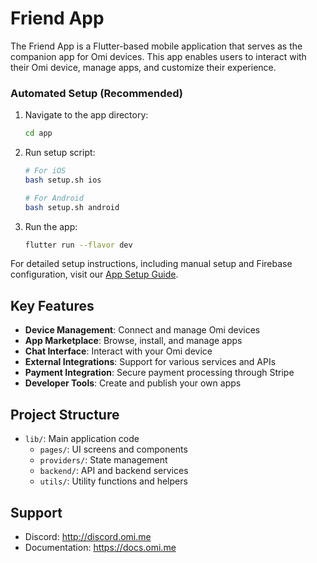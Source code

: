 # Friend App

The Friend App is a Flutter-based mobile application that serves as the companion app for Omi devices. This app enables users to interact with their Omi device, manage apps, and customize their experience.

### Automated Setup (Recommended)

1. Navigate to the app directory:
   ```bash
   cd app
   ```

2. Run setup script:
   ```bash
   # For iOS
   bash setup.sh ios

   # For Android
   bash setup.sh android
   ```

3. Run the app:
   ```bash
   flutter run --flavor dev
   ```

For detailed setup instructions, including manual setup and Firebase configuration, visit our [App Setup Guide](https://docs.omi.me/docs/developer/AppSetup).

## Key Features

- **Device Management**: Connect and manage Omi devices
- **App Marketplace**: Browse, install, and manage apps
- **Chat Interface**: Interact with your Omi device
- **External Integrations**: Support for various services and APIs
- **Payment Integration**: Secure payment processing through Stripe
- **Developer Tools**: Create and publish your own apps

## Project Structure

- `lib/`: Main application code
  - `pages/`: UI screens and components
  - `providers/`: State management
  - `backend/`: API and backend services
  - `utils/`: Utility functions and helpers

## Support

- Discord: http://discord.omi.me
- Documentation: https://docs.omi.me
